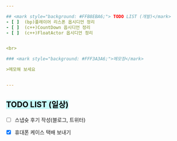 ```yaml
---  

## <mark style="background: #FFB8EBA6;"> TODO LIST (개발)</mark>
- [ ]  (bp)플레이어 리스폰 옵시디언 정리
- [ ]  (c++)CountDown 옵시디언 정리
- [ ]  (c++)FloatActor 옵시디언 정리


<br>

### <mark style="background: #FFF3A3A6;">메모장</mark>

>메모해 보세요


---
```


## <mark style="background: #ABF7F7A6;">TODO LIST (일상)</mark>

- [ ]  스냅슛 후기 작성(블로그, 트위터)
- [x]  휴대폰 케이스 택배 보내기
 
